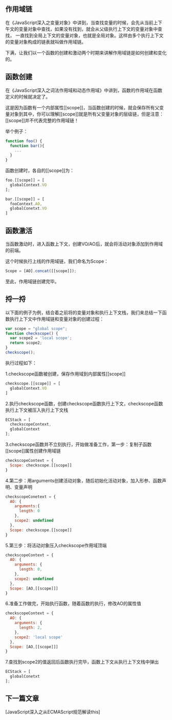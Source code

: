 ## 作用域链
在《JavaScript深入之变量对象》中讲到，当查找变量的时候，会先从当前上下午文的变量对象中查找，如果没有找到，就会从父级执行上下文的变量对象中查找，
一直找到全局上下文的变量对象，也就是全局对象。这样由多个执行上下文的变量对象构成的链表就叫做作用域链。

下满，让我们以一个函数的创建和激动两个时期来讲解作用域链是如何创建和变化的。

## 函数创建
在《JavaScript深入之词法作用域和动态作用域》中讲到，函数的作用域在函数定义的时候就决定了。

这是因为函数有一个内部属性[[scope]]，当函数创建的时候，就会保存所有父变量对象到其中，你可以理解[[scope]]就是所有父变量对象的层级链，但是注意：
[[scope]]并不代表完整的作用域链！

举个例子：

```js
function foo() {
  function bar(){
    ...
  }
}
```

函数创建时，各自的[[scope]]为：

```js
foo.[[scope]] = [
  globalContext.VO
];

bar.[[scope]] = [
  fooContext.AO,
  globalConetxt.VO
]
```

## 函数激活
当函数激动时，进入函数上下文，创建VO/AO后，就会将活动对象添加到作用域的前端。

这个时候执行上线的作用域链，我们命名为Scope：

```js
Scope = [AO].concat([[scope]]);
```

至此，作用域链创建完毕。

## 捋一捋
以下面的例子为例，结合着之前将的变量对象和执行上下文栈，我们来总结一下函数执行上下文中作用域链和变量对象的创建过程：

```js
var scope = "global scope";
function checkscope() {
  var scope2 = 'local scope';
  return scope2;
}
checkscope();
```

执行过程如下：

1.checkscope函数被创建，保存作用域到内部属性[[scope]]

```js
checkscope.[[scope]] = [
  globalContext.VO
]
```

2.执行checkscope函数，创建checkscope函数执行上下文，checkscope函数执行上下文被压入执行上下文栈

```js
ECStack = [
  checkscopeContext,
  globalContext
];
```

3.checkscope函数并不立刻执行，开始做准备工作，第一步：复制子函数[[scope]]属性创建作用域链

```js
checkscopeContext = {
  Scope: checkscope.[[scope]]
}
```

4.第二步：用arguments创建活动对象，随后初始化活动对象，加入形参、函数声明、变量声明

```js
checkscopeConetext = {
  AO: {
    arguments:{
      length: 0
    },
    scope2: undefined
  },
  Scope: checkscope.[[scope]]
}
```

5.第三步：将活动对象压入checkscope作用域顶端

```js
checkscopeContext = {
  AO: {
    arguments: {
      length: 0,
    },
    scope2: undefined
  },
  Scope: [AO,[[scope]]]
}
```

6.准备工作做完，开始执行函数，随着函数的执行，修改AO的属性值

```js
checkscopeContext = {
  AO: {
    arguments: {
      length: 2,
    },
    scope2: 'local scope'
  },
  Scope: [AO,[[scope]]]
}
```

7.查找到scope2的值返回后函数执行完毕，函数上下文从执行上下文栈中弹出

```js
ECStack = [
  globalConetxt
];
```

## 下一篇文章
[JavaScript深入之从ECMAScript规范解读this]
